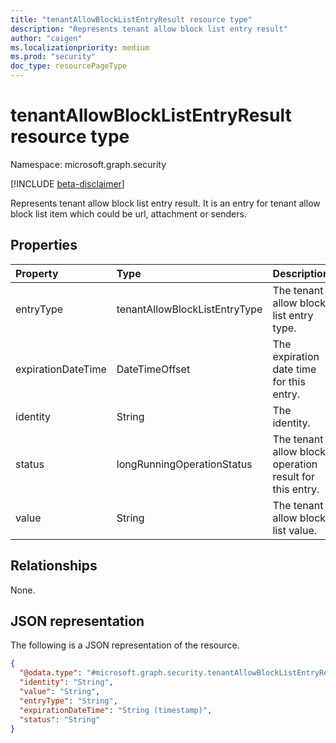 ```yaml
---
title: "tenantAllowBlockListEntryResult resource type"
description: "Represents tenant allow block list entry result"
author: "caigen"
ms.localizationpriority: medium
ms.prod: "security"
doc_type: resourcePageType
---
```


# tenantAllowBlockListEntryResult resource type

Namespace: microsoft.graph.security

[!INCLUDE [beta-disclaimer](../../includes/beta-disclaimer.md)]

Represents tenant allow block list entry result. It is an entry for tenant allow block list item which could be url, attachment or senders.

## Properties
| Property           | Type                          | Description                                             |
|:-------------------|:------------------------------|:--------------------------------------------------------|
| entryType          | tenantAllowBlockListEntryType | The tenant allow block list entry type.                 |
| expirationDateTime | DateTimeOffset                | The expiration date time for this entry.                |
| identity           | String                        | The identity.                                           |
| status             | longRunningOperationStatus    | The tenant allow block operation result for this entry. |
| value              | String                        | The tenant allow block list value.                      |

## Relationships
None.

## JSON representation
The following is a JSON representation of the resource.
<!-- {
  "blockType": "resource",
  "@odata.type": "microsoft.graph.security.tenantAllowBlockListEntryResult"
}
-->
``` json
{
  "@odata.type": "#microsoft.graph.security.tenantAllowBlockListEntryResult",
  "identity": "String",
  "value": "String",
  "entryType": "String",
  "expirationDateTime": "String (timestamp)",
  "status": "String"
}
```

